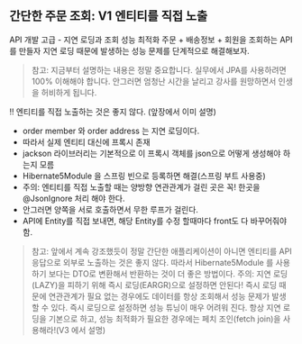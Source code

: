 ## 간단한 주문 조회: V1 엔티티를 직접 노출

API 개발 고급 - 지연 로딩과 조회 성능 최적화 주문 + 배송정보 + 회원을 조회하는 API를 만들자
지연 로딩 때문에 발생하는 성능 문제를 단계적으로 해결해보자.
> 참고: 지금부터 설명하는 내용은 정말 중요합니다. 실무에서 JPA를 사용하려면 100% 이해해야 합니다.
> 안그러면 엄청난 시간을 날리고 강사를 원망하면서 인생을 허비하게 됩니다.

!! 엔티티를 직접 노출하는 것은 좋지 않다. (앞장에서 이미 설명)
- order member 와 order address 는 지연 로딩이다.
- 따라서 실제 엔티티 대신에 프록시 존재
- jackson 라이브러리는 기본적으로 이 프록시 객체를 json으로 어떻게 생성해야 하는지 모름 
- Hibernate5Module 을 스프링 빈으로 등록하면 해결(스프링 부트 사용중)
- 
  주의: 엔티티를 직접 노출할 때는 양방향 연관관계가 걸린 곳은 꼭! 한곳을 @JsonIgnore 처리 해야 한다. 
- 안그러면 양쪽을 서로 호출하면서 무한 루프가 걸린다.
- API에 Entity를 직접 보내면, 해당 Entity를 수정 할때마다 front도 다 바꾸어줘야함.

> 참고: 앞에서 계속 강조했듯이 정말 간단한 애플리케이션이 아니면 엔티티를 API 응답으로 외부로 노출하는 것은 좋지 않다. 따라서 Hibernate5Module 를 사용하기 보다는 DTO로 변환해서 반환하는 것이 더 좋은 방법이다.
> 주의: 지연 로딩(LAZY)을 피하기 위해 즉시 로딩(EARGR)으로 설정하면 안된다! 즉시 로딩 때문에 연관관계가 필요 없는 경우에도 데이터를 항상 조회해서 성능 문제가 발생할 수 있다. 즉시 로딩으로 설정하면 성능 튜닝이 매우 어려워 진다.
> 항상 지연 로딩을 기본으로 하고, 성능 최적화가 필요한 경우에는 페치 조인(fetch join)을 사용해라!(V3 에서 설명)

 
